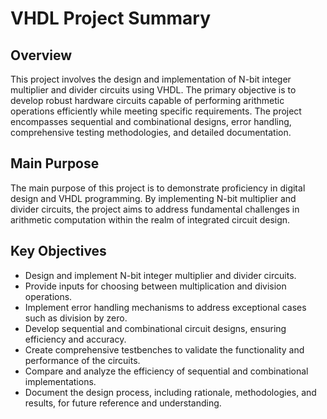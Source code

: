 # VHDL Project Summary

## Overview
This project involves the design and implementation of N-bit integer multiplier and divider circuits using VHDL. The primary objective is to develop robust hardware circuits capable of performing arithmetic operations efficiently while meeting specific requirements. The project encompasses sequential and combinational designs, error handling, comprehensive testing methodologies, and detailed documentation.

## Main Purpose
The main purpose of this project is to demonstrate proficiency in digital design and VHDL programming. By implementing N-bit multiplier and divider circuits, the project aims to address fundamental challenges in arithmetic computation within the realm of integrated circuit design.

## Key Objectives
- Design and implement N-bit integer multiplier and divider circuits.
- Provide inputs for choosing between multiplication and division operations.
- Implement error handling mechanisms to address exceptional cases such as division by zero.
- Develop sequential and combinational circuit designs, ensuring efficiency and accuracy.
- Create comprehensive testbenches to validate the functionality and performance of the circuits.
- Compare and analyze the efficiency of sequential and combinational implementations.
- Document the design process, including rationale, methodologies, and results, for future reference and understanding.
